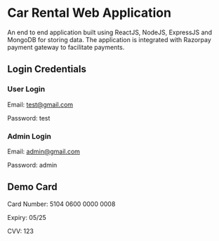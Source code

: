 # Car Rental Web Application

An end to end application built using ReactJS, NodeJS, ExpressJS and MongoDB for storing data. 
The application is integrated with Razorpay payment gateway to facilitate payments.


## Login Credentials

### User Login

Email: test@gmail.com

Password: test

### Admin Login

Email: admin@gmail.com 

Password: admin

## Demo Card

Card Number: 5104 0600 0000 0008

Expiry: 05/25

CVV: 123
